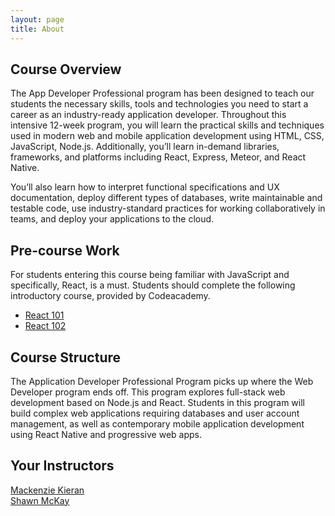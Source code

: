 ```yaml
---
layout: page
title: About
---
```


## Course Overview

The App Developer Professional program has been designed to teach our students the necessary skills, tools and technologies you need to start a career as an industry-ready application developer. Throughout this intensive 12-week program, you will learn the practical skills and techniques used in modern web and mobile application development using HTML, CSS, JavaScript, Node.js. Additionally, you’ll learn in-demand libraries, frameworks, and platforms including React, Express, Meteor, and React Native.

You’ll also learn how to interpret functional specifications and UX documentation, deploy different types of databases, write maintainable and testable code, use industry-standard practices for working collaboratively in teams, and deploy your applications to the cloud.

## Pre-course Work

For students entering this course being familiar with JavaScript and specifically, React, is a must.
Students should complete the following introductory course, provided by Codeacademy.

- [React 101](https://www.codecademy.com/lrn/react-101)
- [React 102](https://www.codecademy.com/lrn/react-102)

## Course Structure

The Application Developer Professional Program picks up where the Web Developer program ends off. This program explores full-stack web development based on Node.js and React. Students in this program will build complex web applications requiring databases and user account management, as well as contemporary mobile application development using React Native and progressive web apps.

## Your Instructors

[Mackenzie Kieran](https://github.com/10thfloor) <br/>
[Shawn McKay](https://github.com/ShMcK)
